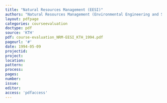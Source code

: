 ```yaml
---
title: "Natural Resources Management (EESI)"
authors: "Natural Resources Management (Environmental Engineering and Sustainable Infrastructure)"
layout: pdfpage
categories: courseevaluation
doctype: pdf
source: 'KTH'
pdf: course-evaluation_NRM-EESI_KTH_1994.pdf
pageurl: '#'
date: 1994-05-09
projectid:
project:
location:
pattern:
process:
pages:
number:
issue:
editor:
access: 'pdfaccess'
---
```

